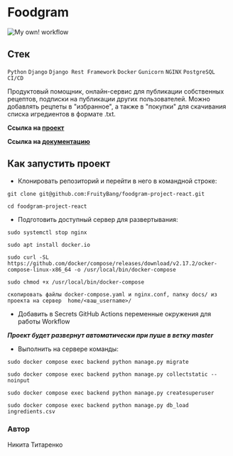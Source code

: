 # Foodgram

![My own! workflow](https://github.com/fruitybang/foodgram-project-react/actions/workflows/main.yml/badge.svg)

## Стек 
`Python` `Django` `Django Rest Framework` `Docker` `Gunicorn` `NGINX` `PostgreSQL` `CI/CD`

Продуктовый помощник, онлайн-сервис для публикации собственных рецептов, подписки на публикации других пользователей. Можно добавлять рецпеты в "избранное", а также в "покупки" для скачивания списка игредиентов в формате .txt. 

**Ссылка на [проект](http://130.193.43.92/)**

**Ссылка на [документацию](http://130.193.43.92/api/docs/)**

## Как запустить проект

- Клонировать репозиторий и перейти в него в командной строке:
```
git clone git@github.com:FruityBang/foodgram-project-react.git

cd foodgram-project-react
```
- Подготовить доступный сервер для развертывания:
```
sudo systemctl stop nginx 

sudo apt install docker.io 

sudo curl -SL https://github.com/docker/compose/releases/download/v2.17.2/ocker-compose-linux-x86_64 -o /usr/local/bin/docker-compose

sudo chmod +x /usr/local/bin/docker-compose

скопировать файлы docker-compose.yaml и nginx.conf, папку docs/ из проекта на сервер  home/<ваш_username>/
```
- Добавить в Secrets GitHub Actions переменные окружения для работы Workflow

***Проект будет развернут автоматически при пуше в ветку master***

- Выполнить на сервере команды:
```
sudo docker compose exec backend python manage.py migrate

sudo docker compose exec backend python manage.py collectstatic --noinput

sudo docker compose exec backend python manage.py createsuperuser

sudo docker compose exec backend python manage.py db_load ingredients.csv
```
### Автор
Никита Титаренко
